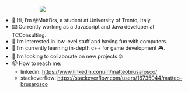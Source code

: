    <img style="margin-left:100px; margin-right: 100%;" src="https://github-readme-stats.vercel.app/api/top-langs/?username=MattBrs&layout=compact"/>


- 👋 Hi, I’m @MattBrs, a student at University of Trento, Italy.
- ⌨️ Currently working as a Javascript and Java developer at TCConsulting.
- 👀 I’m interested in low level stuff and having fun with computers.
- 🌱 I’m currently learning in-depth c++ for game development :video_game:.
- 💞️ I’m looking to collaborate on new projects :nerd_face:
- 📫 How to reach me:
  - linkedin: https://www.linkedin.com/in/matteobrusarosco/
  - stackoverflow: https://stackoverflow.com/users/16735044/matteo-brusarosco
